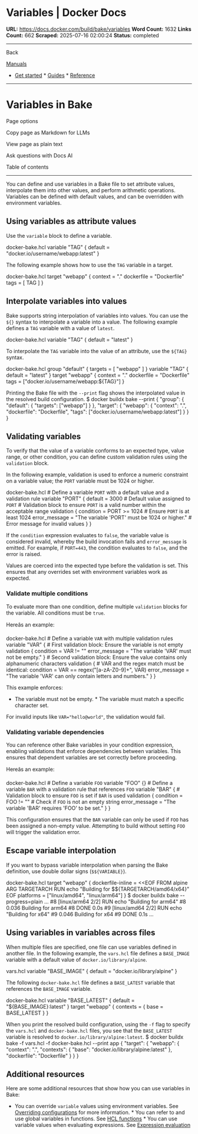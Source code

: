 # Variables | Docker Docs

**URL:** https://docs.docker.com/build/bake/variables
**Word Count:** 1632
**Links Count:** 662
**Scraped:** 2025-07-16 02:00:24
**Status:** completed

---

Back

[Manuals](https://docs.docker.com/manuals/)

  * [Get started](https://docs.docker.com/get-started/)   * [Guides](https://docs.docker.com/guides/)   * [Reference](https://docs.docker.com/reference/)

* * *

# Variables in Bake

Page options

Copy page as Markdown for LLMs

View page as plain text

Ask questions with Docs AI

Table of contents

* * *

You can define and use variables in a Bake file to set attribute values, interpolate them into other values, and perform arithmetic operations. Variables can be defined with default values, and can be overridden with environment variables.

## Using variables as attribute values

Use the `variable` block to define a variable.

docker-bake.hcl               variable "TAG" {       default = "docker.io/username/webapp:latest"     }

The following example shows how to use the `TAG` variable in a target.

docker-bake.hcl               target "webapp" {       context = "."       dockerfile = "Dockerfile"       tags = [ TAG ]     }

## Interpolate variables into values

Bake supports string interpolation of variables into values. You can use the `${}` syntax to interpolate a variable into a value. The following example defines a `TAG` variable with a value of `latest`.

docker-bake.hcl               variable "TAG" {       default = "latest"     }

To interpolate the `TAG` variable into the value of an attribute, use the `${TAG}` syntax.

docker-bake.hcl               group "default" {       targets = [ "webapp" ]     }          variable "TAG" {       default = "latest"     }          target "webapp" {       context = "."       dockerfile = "Dockerfile"       tags = ["docker.io/username/webapp:${TAG}"]     }

Printing the Bake file with the `--print` flag shows the interpolated value in the resolved build configuration.               $ docker buildx bake --print                    {       "group": {         "default": {           "targets": ["webapp"]         }       },       "target": {         "webapp": {           "context": ".",           "dockerfile": "Dockerfile",           "tags": ["docker.io/username/webapp:latest"]         }       }     }

## Validating variables

To verify that the value of a variable conforms to an expected type, value range, or other condition, you can define custom validation rules using the `validation` block.

In the following example, validation is used to enforce a numeric constraint on a variable value; the `PORT` variable must be 1024 or higher.

docker-bake.hcl               # Define a variable `PORT` with a default value and a validation rule     variable "PORT" {       default = 3000  # Default value assigned to `PORT`            # Validation block to ensure `PORT` is a valid number within the acceptable range       validation {         condition = PORT >= 1024  # Ensure `PORT` is at least 1024         error_message = "The variable 'PORT' must be 1024 or higher."  # Error message for invalid values       }     }

If the `condition` expression evaluates to `false`, the variable value is considered invalid, whereby the build invocation fails and `error_message` is emitted. For example, if `PORT=443`, the condition evaluates to `false`, and the error is raised.

Values are coerced into the expected type before the validation is set. This ensures that any overrides set with environment variables work as expected.

### Validate multiple conditions

To evaluate more than one condition, define multiple `validation` blocks for the variable. All conditions must be `true`.

Hereâs an example:

docker-bake.hcl               # Define a variable `VAR` with multiple validation rules     variable "VAR" {       # First validation block: Ensure the variable is not empty       validation {         condition = VAR != ""         error_message = "The variable 'VAR' must not be empty."       }            # Second validation block: Ensure the value contains only alphanumeric characters       validation {         # VAR and the regex match must be identical:         condition = VAR == regex("[a-zA-Z0-9]+", VAR)         error_message = "The variable 'VAR' can only contain letters and numbers."       }     }

This example enforces:

  * The variable must not be empty.   * The variable must match a specific character set.

For invalid inputs like `VAR="hello@world"`, the validation would fail.

### Validating variable dependencies

You can reference other Bake variables in your condition expression, enabling validations that enforce dependencies between variables. This ensures that dependent variables are set correctly before proceeding.

Hereâs an example:

docker-bake.hcl               # Define a variable `FOO`     variable "FOO" {}          # Define a variable `BAR` with a validation rule that references `FOO`     variable "BAR" {       # Validation block to ensure `FOO` is set if `BAR` is used       validation {         condition = FOO != ""  # Check if `FOO` is not an empty string         error_message = "The variable 'BAR' requires 'FOO' to be set."       }     }

This configuration ensures that the `BAR` variable can only be used if `FOO` has been assigned a non-empty value. Attempting to build without setting `FOO` will trigger the validation error.

## Escape variable interpolation

If you want to bypass variable interpolation when parsing the Bake definition, use double dollar signs \(`$${VARIABLE}`\).

docker-bake.hcl               target "webapp" {       dockerfile-inline = <<EOF       FROM alpine       ARG TARGETARCH       RUN echo "Building for $${TARGETARCH/amd64/x64}"       EOF       platforms = ["linux/amd64", "linux/arm64"]     }               $ docker buildx bake --progress=plain     ...     #8 [linux/arm64 2/2] RUN echo "Building for arm64"     #8 0.036 Building for arm64     #8 DONE 0.0s          #9 [linux/amd64 2/2] RUN echo "Building for x64"     #9 0.046 Building for x64     #9 DONE 0.1s     ...     

## Using variables in variables across files

When multiple files are specified, one file can use variables defined in another file. In the following example, the `vars.hcl` file defines a `BASE_IMAGE` variable with a default value of `docker.io/library/alpine`.

vars.hcl               variable "BASE_IMAGE" {       default = "docker.io/library/alpine"     }

The following `docker-bake.hcl` file defines a `BASE_LATEST` variable that references the `BASE_IMAGE` variable.

docker-bake.hcl               variable "BASE_LATEST" {       default = "${BASE_IMAGE}:latest"     }          target "webapp" {       contexts = {         base = BASE_LATEST       }     }

When you print the resolved build configuration, using the `-f` flag to specify the `vars.hcl` and `docker-bake.hcl` files, you see that the `BASE_LATEST` variable is resolved to `docker.io/library/alpine:latest`.               $ docker buildx bake -f vars.hcl -f docker-bake.hcl --print app                    {       "target": {         "webapp": {           "context": ".",           "contexts": {             "base": "docker.io/library/alpine:latest"           },           "dockerfile": "Dockerfile"         }       }     }

## Additional resources

Here are some additional resources that show how you can use variables in Bake:

  * You can override `variable` values using environment variables. See [Overriding configurations](https://docs.docker.com/build/bake/overrides/#environment-variables) for more information.   * You can refer to and use global variables in functions. See [HCL functions](https://docs.docker.com/build/bake/funcs/#variables-in-functions)   * You can use variable values when evaluating expressions. See [Expression evaluation](https://docs.docker.com/build/bake/expressions/#expressions-with-variables)